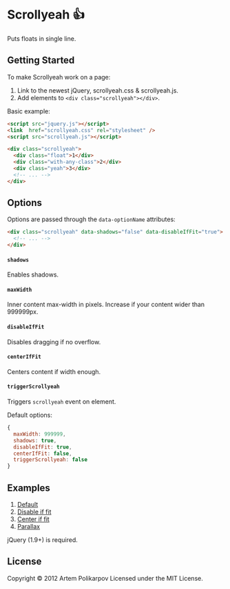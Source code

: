 Scrollyeah :+1:
=============

Puts floats in single line.


## Getting Started

To make Scrollyeah work on a page:

1. Link to the newest jQuery, scrollyeah.css & scrollyeah.js.
1. Add elements to `<div class="scrollyeah"></div>`.

Basic example:

```html
<script src="jquery.js"></script>
<link  href="scrollyeah.css" rel="stylesheet" />
<script src="scrollyeah.js"></script>

<div class="scrollyeah">
  <div class="float">1</div>
  <div class="with-any-class">2</div>
  <div class="yeah">3</div>
  <!-- ... -->
</div>
```

## Options

Options are passed through the `data-optionName` attributes:

```html
<div class="scrollyeah" data-shadows="false" data-disableIfFit="true">
  <!-- ... -->
</div>
```

#### `shadows`

Enables shadows.

#### `maxWidth`

Inner content max-width in pixels. Increase if your content wider than 999999px.

#### `disableIfFit`

Disables dragging if no overflow.

#### `centerIfFit`

Centers content if width enough.

#### `triggerScrollyeah`

Triggers `scrollyeah` event on element.

Default options:

```javascript
{
  maxWidth: 999999,
  shadows: true,
  disableIfFit: true,
  centerIfFit: false,
  triggerScrollyeah: false
}
```

## Examples

1. [Default](http://artpolikarpov.github.io/scrollyeah/examples/default.html)
1. [Disable if fit](http://artpolikarpov.github.io/scrollyeah/examples/disable-if-fit.html)
1. [Center if fit](http://artpolikarpov.github.io/scrollyeah/examples/center-if-fit.html)
1. [Parallax](http://artpolikarpov.github.io/scrollyeah/examples/parallax.html)

jQuery (1.9+) is required.


## License
Copyright © 2012 Artem Polikarpov
Licensed under the MIT License.
